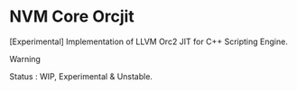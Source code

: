 # NVM Core Orcjit
[Experimental] Implementation of LLVM Orc2 JIT for C++ Scripting Engine.

> [!WARNING]
Status : WIP, Experimental & Unstable.  
